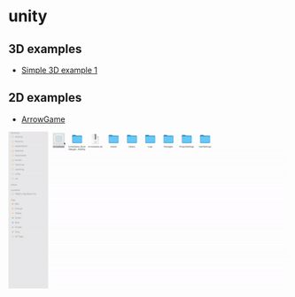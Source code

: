 # unity


## 3D examples 

* [Simple 3D example 1](workspace/tutorial_3D_1)

## 2D examples 


* [ArrowGame](workspace/ArrowGame)

<img src="assets/ArrowGameDemo.gif" width=600px>